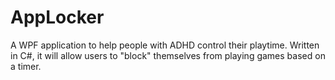 # AppLocker
A WPF application to help people with ADHD control their playtime.
Written in C#, it will allow users to "block" themselves from playing games based on a timer.
